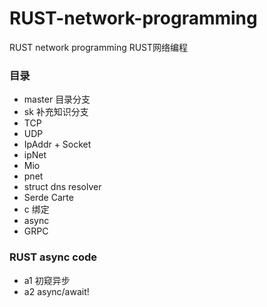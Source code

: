 # RUST-network-programming
RUST network programming  RUST网络编程

### 目录
- master 目录分支
- sk 补充知识分支
- TCP
- UDP
- IpAddr + Socket
- ipNet
- Mio
- pnet
- struct dns resolver
- Serde Carte
- c 绑定
- async
- GRPC


### RUST async code
- a1 初窥异步
- a2 async/await!
